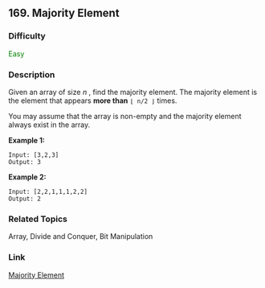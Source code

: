 ## 169. Majority Element
### Difficulty

 <font color=green>Easy</font>

### Description

Given an array of size _n_ , find the majority element. The majority element
is the element that appears **more than** `⌊ n/2 ⌋` times.

You may assume that the array is non-empty and the majority element always
exist in the array.

**Example 1:**
            Input: [3,2,3]    Output: 3

**Example 2:**
            Input: [2,2,1,1,1,2,2]    Output: 2    


### Related Topics

Array, Divide and Conquer, Bit Manipulation


### Link
[Majority Element](https://leetcode.com/problems/majority-element)
